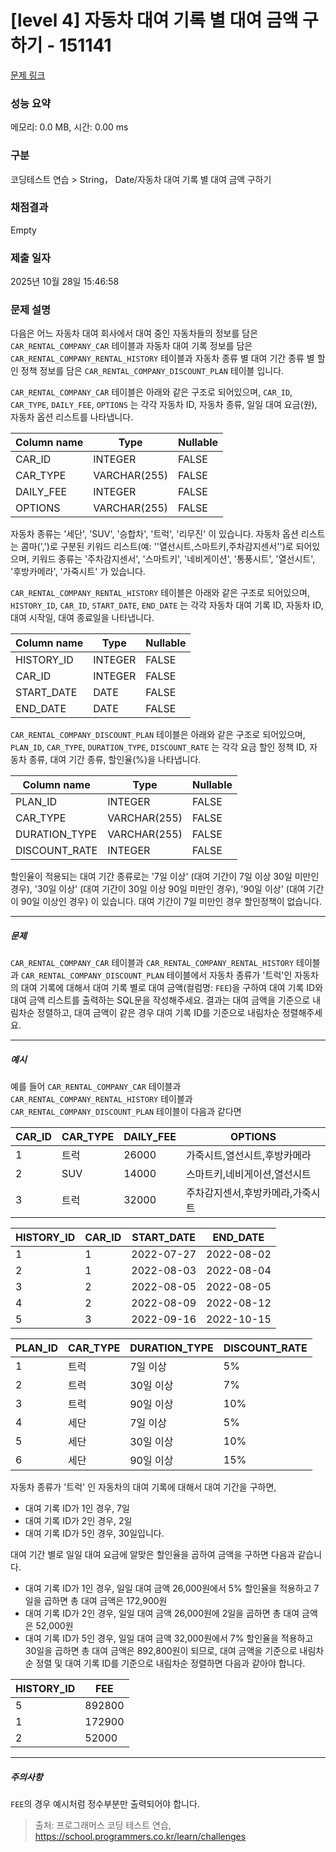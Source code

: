 # [level 4] 자동차 대여 기록 별 대여 금액 구하기 - 151141 

[문제 링크](https://school.programmers.co.kr/learn/courses/30/lessons/151141) 

### 성능 요약

메모리: 0.0 MB, 시간: 0.00 ms

### 구분

코딩테스트 연습 > String， Date/자동차 대여 기록 별 대여 금액 구하기

### 채점결과

Empty

### 제출 일자

2025년 10월 28일 15:46:58

### 문제 설명

<p>다음은 어느 자동차 대여 회사에서 대여 중인 자동차들의 정보를 담은 <code>CAR_RENTAL_COMPANY_CAR</code> 테이블과 자동차 대여 기록 정보를 담은 <code>CAR_RENTAL_COMPANY_RENTAL_HISTORY</code> 테이블과 자동차 종류 별 대여 기간 종류 별 할인 정책 정보를 담은 <code>CAR_RENTAL_COMPANY_DISCOUNT_PLAN</code> 테이블 입니다.</p>

<p class="default_cursor_land"><code>CAR_RENTAL_COMPANY_CAR</code> 테이블은 아래와 같은 구조로 되어있으며, <code>CAR_ID</code>, <code>CAR_TYPE</code>, <code>DAILY_FEE</code>, <code>OPTIONS</code> 는 각각 자동차 ID, 자동차 종류, 일일 대여 요금(원), 자동차 옵션 리스트를 나타냅니다.</p>
<table class="table default_cursor_land">
        <thead><tr>
<th class="default_cursor_land">Column name</th>
<th class="default_cursor_land">Type</th>
<th class="default_cursor_land">Nullable</th>
</tr>
</thead>
        <tbody><tr>
<td class="default_cursor_land">CAR_ID</td>
<td class="default_cursor_land">INTEGER</td>
<td class="default_cursor_land">FALSE</td>
</tr>
<tr>
<td>CAR_TYPE</td>
<td class="default_cursor_land">VARCHAR(255)</td>
<td class="default_cursor_land">FALSE</td>
</tr>
<tr>
<td class="default_cursor_land">DAILY_FEE</td>
<td class="default_cursor_land">INTEGER</td>
<td class="default_cursor_land">FALSE</td>
</tr>
<tr>
<td class="default_cursor_land">OPTIONS</td>
<td class="default_cursor_land">VARCHAR(255)</td>
<td class="default_cursor_land">FALSE</td>
</tr>
</tbody>
      </table>
<p class="default_cursor_land">자동차 종류는 '세단', 'SUV', '승합차', '트럭', '리무진' 이 있습니다. 자동차 옵션 리스트는 콤마(',')로 구분된 키워드 리스트(예: ''열선시트,스마트키,주차감지센서'')로 되어있으며, 키워드 종류는 '주차감지센서', '스마트키', '네비게이션', '통풍시트', '열선시트', '후방카메라', '가죽시트' 가 있습니다.</p>

<p class="default_cursor_land"><code class="default_cursor_land">CAR_RENTAL_COMPANY_RENTAL_HISTORY</code> 테이블은 아래와 같은 구조로 되어있으며, <code class="default_cursor_land">HISTORY_ID</code>, <code class="default_cursor_land">CAR_ID</code>, <code class="default_cursor_land">START_DATE</code>, <code class="default_cursor_land">END_DATE</code> 는 각각 자동차 대여 기록 ID, 자동차 ID, 대여 시작일, 대여 종료일을 나타냅니다.</p>
<table class="table default_cursor_land">
        <thead><tr>
<th class="default_cursor_land">Column name</th>
<th class="default_cursor_land">Type</th>
<th class="default_cursor_land">Nullable</th>
</tr>
</thead>
        <tbody><tr>
<td class="default_cursor_land">HISTORY_ID</td>
<td class="default_cursor_land">INTEGER</td>
<td class="default_cursor_land">FALSE</td>
</tr>
<tr>
<td class="default_cursor_land">CAR_ID</td>
<td class="default_cursor_land">INTEGER</td>
<td>FALSE</td>
</tr>
<tr>
<td class="default_cursor_land">START_DATE</td>
<td class="default_cursor_land">DATE</td>
<td>FALSE</td>
</tr>
<tr>
<td class="default_cursor_land">END_DATE</td>
<td class="default_cursor_land">DATE</td>
<td class="default_cursor_land">FALSE</td>
</tr>
</tbody>
      </table>
<p class="default_cursor_land"><code class="default_cursor_land">CAR_RENTAL_COMPANY_DISCOUNT_PLAN</code> 테이블은 아래와 같은 구조로 되어있으며, <code class="default_cursor_land">PLAN_ID</code>, <code class="default_cursor_land">CAR_TYPE</code>, <code>DURATION_TYPE</code>, <code class="default_cursor_land">DISCOUNT_RATE</code> 는 각각 요금 할인 정책 ID, 자동차 종류, 대여 기간 종류, 할인율(%)을 나타냅니다.</p>
<table class="table default_cursor_land">
        <thead><tr>
<th class="default_cursor_land">Column name</th>
<th class="default_cursor_land">Type</th>
<th class="default_cursor_land">Nullable</th>
</tr>
</thead>
        <tbody><tr>
<td class="default_cursor_land">PLAN_ID</td>
<td class="default_cursor_land">INTEGER</td>
<td class="default_cursor_land">FALSE</td>
</tr>
<tr>
<td class="default_cursor_land">CAR_TYPE</td>
<td class="default_cursor_land">VARCHAR(255)</td>
<td class="default_cursor_land">FALSE</td>
</tr>
<tr>
<td class="default_cursor_land">DURATION_TYPE</td>
<td class="default_cursor_land">VARCHAR(255)</td>
<td class="default_cursor_land">FALSE</td>
</tr>
<tr>
<td class="default_cursor_land">DISCOUNT_RATE</td>
<td class="default_cursor_land">INTEGER</td>
<td class="default_cursor_land">FALSE</td>
</tr>
</tbody>
      </table>
<p class="default_cursor_land">할인율이 적용되는 대여 기간 종류로는 '7일 이상' (대여 기간이 7일 이상 30일 미만인 경우), '30일 이상' (대여 기간이 30일 이상 90일 미만인 경우), '90일 이상' (대여 기간이 90일 이상인 경우) 이 있습니다. 대여 기간이 7일 미만인 경우 할인정책이 없습니다.</p>

<hr class="default_cursor_land">

<h5 class="default_cursor_land">문제</h5>

<p class="default_cursor_land"><code class="default_cursor_land">CAR_RENTAL_COMPANY_CAR</code> 테이블과 <code class="default_cursor_land">CAR_RENTAL_COMPANY_RENTAL_HISTORY</code> 테이블과 <code class="default_cursor_land">CAR_RENTAL_COMPANY_DISCOUNT_PLAN</code> 테이블에서 자동차 종류가 '트럭'인 자동차의 대여 기록에 대해서 대여 기록 별로 대여 금액(컬럼명: <code class="default_cursor_land">FEE</code>)을 구하여 대여 기록 ID와 대여 금액 리스트를 출력하는 SQL문을 작성해주세요. 결과는 대여 금액을 기준으로 내림차순 정렬하고, 대여 금액이 같은 경우 대여 기록 ID를 기준으로 내림차순 정렬해주세요.</p>

<hr class="default_cursor_land">

<h5 class="default_cursor_land">예시</h5>

<p class="default_cursor_land">예를 들어 <code class="default_cursor_land">CAR_RENTAL_COMPANY_CAR</code> 테이블과 <code class="default_cursor_land">CAR_RENTAL_COMPANY_RENTAL_HISTORY</code> 테이블과 <code class="default_cursor_land">CAR_RENTAL_COMPANY_DISCOUNT_PLAN</code> 테이블이 다음과 같다면</p>
<table class="table default_cursor_land">
        <thead><tr>
<th class="default_cursor_land">CAR_ID</th>
<th class="default_cursor_land">CAR_TYPE</th>
<th class="default_cursor_land">DAILY_FEE</th>
<th class="default_cursor_land">OPTIONS</th>
</tr>
</thead>
        <tbody><tr>
<td class="default_cursor_land">1</td>
<td class="default_cursor_land">트럭</td>
<td class="default_cursor_land">26000</td>
<td class="default_cursor_land">가죽시트,열선시트,후방카메라</td>
</tr>
<tr>
<td class="default_cursor_land">2</td>
<td class="default_cursor_land">SUV</td>
<td class="default_cursor_land">14000</td>
<td class="default_cursor_land">스마트키,네비게이션,열선시트</td>
</tr>
<tr>
<td class="default_cursor_land">3</td>
<td class="default_cursor_land">트럭</td>
<td class="default_cursor_land">32000</td>
<td class="default_cursor_land">주차감지센서,후방카메라,가죽시트</td>
</tr>
</tbody>
      </table><table class="table default_cursor_land">
        <thead><tr>
<th class="default_cursor_land">HISTORY_ID</th>
<th class="default_cursor_land">CAR_ID</th>
<th class="default_cursor_land">START_DATE</th>
<th class="default_cursor_land">END_DATE</th>
</tr>
</thead>
        <tbody><tr>
<td class="default_cursor_land">1</td>
<td class="default_cursor_land">1</td>
<td class="default_cursor_land">2022-07-27</td>
<td class="default_cursor_land">2022-08-02</td>
</tr>
<tr>
<td>2</td>
<td>1</td>
<td class="default_cursor_land">2022-08-03</td>
<td class="default_cursor_land">2022-08-04</td>
</tr>
<tr>
<td>3</td>
<td class="default_cursor_land">2</td>
<td class="default_cursor_land">2022-08-05</td>
<td class="default_cursor_land">2022-08-05</td>
</tr>
<tr>
<td>4</td>
<td>2</td>
<td class="default_cursor_land">2022-08-09</td>
<td class="default_cursor_land">2022-08-12</td>
</tr>
<tr>
<td>5</td>
<td class="default_cursor_land">3</td>
<td class="default_cursor_land">2022-09-16</td>
<td class="default_cursor_land">2022-10-15</td>
</tr>
</tbody>
      </table><table class="table default_cursor_land">
        <thead><tr>
<th class="default_cursor_land">PLAN_ID</th>
<th>CAR_TYPE</th>
<th class="default_cursor_land">DURATION_TYPE</th>
<th class="default_cursor_land">DISCOUNT_RATE</th>
</tr>
</thead>
        <tbody><tr>
<td class="default_cursor_land">1</td>
<td class="default_cursor_land">트럭</td>
<td class="default_cursor_land">7일 이상</td>
<td class="default_cursor_land">5%</td>
</tr>
<tr>
<td class="default_cursor_land">2</td>
<td class="default_cursor_land">트럭</td>
<td class="default_cursor_land">30일 이상</td>
<td class="default_cursor_land">7%</td>
</tr>
<tr>
<td>3</td>
<td class="default_cursor_land">트럭</td>
<td class="default_cursor_land">90일 이상</td>
<td class="default_cursor_land">10%</td>
</tr>
<tr>
<td>4</td>
<td class="default_cursor_land">세단</td>
<td class="default_cursor_land">7일 이상</td>
<td class="default_cursor_land">5%</td>
</tr>
<tr>
<td>5</td>
<td>세단</td>
<td class="default_cursor_land">30일 이상</td>
<td class="default_cursor_land">10%</td>
</tr>
<tr>
<td>6</td>
<td>세단</td>
<td class="default_cursor_land">90일 이상</td>
<td class="default_cursor_land">15%</td>
</tr>
</tbody>
      </table>
<p class="default_cursor_land">자동차 종류가 '트럭' 인 자동차의 대여 기록에 대해서 대여 기간을 구하면,</p>

<ul class="default_cursor_land">
<li class="default_cursor_land">대여 기록 ID가 1인 경우, 7일</li>
<li class="default_cursor_land">대여 기록 ID가 2인 경우, 2일</li>
<li class="default_cursor_land">대여 기록 ID가 5인 경우, 30일입니다.</li>
</ul>

<p class="default_cursor_land">대여 기간 별로 일일 대여 요금에 알맞은 할인율을 곱하여 금액을 구하면 다음과 같습니다.</p>

<ul class="default_cursor_land">
<li class="default_cursor_land">대여 기록 ID가 1인 경우, 일일 대여 금액 26,000원에서 5% 할인율을 적용하고 7일을 곱하면 총 대여 금액은 172,900원</li>
<li class="default_cursor_land">대여 기록 ID가 2인 경우, 일일 대여 금액 26,000원에 2일을 곱하면 총 대여 금액은 52,000원</li>
<li class="default_cursor_land">대여 기록 ID가 5인 경우, 일일 대여 금액 32,000원에서 7% 할인율을 적용하고 30일을 곱하면 총 대여 금액은 892,800원이 되므로, 대여 금액을 기준으로 내림차순 정렬 및 대여 기록 ID를 기준으로 내림차순 정렬하면 다음과 같아야 합니다.</li>
</ul>
<table class="table default_cursor_land">
        <thead><tr>
<th>HISTORY_ID</th>
<th class="default_cursor_land">FEE</th>
</tr>
</thead>
        <tbody><tr>
<td>5</td>
<td>892800</td>
</tr>
<tr>
<td>1</td>
<td>172900</td>
</tr>
<tr>
<td>2</td>
<td>52000</td>
</tr>
</tbody>
      </table>
<hr>

<h5>주의사항</h5>

<p><code>FEE</code>의 경우 예시처럼 정수부분만 출력되어야 합니다.</p>


> 출처: 프로그래머스 코딩 테스트 연습, https://school.programmers.co.kr/learn/challenges
